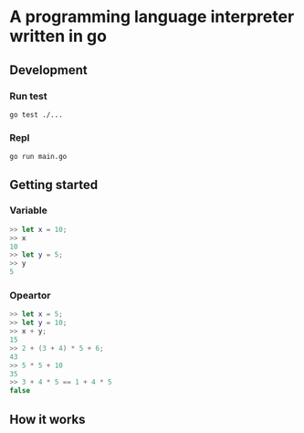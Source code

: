 # A programming language interpreter written in go

## Development
### Run test
```shell script
go test ./...
```

### Repl
```shell script
go run main.go
```

## Getting started

### Variable
```swift
>> let x = 10;
>> x
10
>> let y = 5;
>> y
5
```

### Opeartor
```swift
>> let x = 5;
>> let y = 10;
>> x + y;
15
>> 2 + (3 + 4) * 5 + 6;
43
>> 5 * 5 + 10
35
>> 3 + 4 * 5 == 1 + 4 * 5
false
```

## How it works

